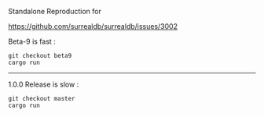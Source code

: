 Standalone Reproduction for

https://github.com/surrealdb/surrealdb/issues/3002

Beta-9 is fast :

```
git checkout beta9
cargo run
```

---

1.0.0 Release is slow :

```
git checkout master
cargo run
```
